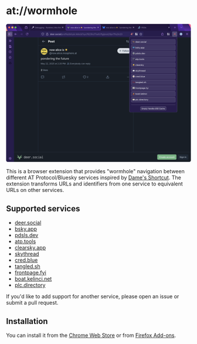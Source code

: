 # at://wormhole

![screenshot](./screenshot.png)

This is a browser extension that provides "wormhole" navigation between different AT Protocol/Bluesky services inspired by [Dame's Shortcut](https://bsky.app/profile/did:plc:gq4fo3u6tqzzdkjlwzpb23tj/post/3lpcnyrwuzc24). The extension transforms URLs and identifiers from one service to equivalent URLs on other services.

## Supported services

- [deer.social](https://deer.social)
- [bsky.app](https://bsky.app)
- [pdsls.dev](https://pdsls.dev)
- [atp.tools](https://atp.tools)
- [clearsky.app](https://clearsky.app)
- [skythread](https://blue.mackuba.eu/skythread/)
- [cred.blue](https://cred.blue)
- [tangled.sh](https://tangled.sh)
- [frontpage.fyi](https://frontpage.fyi)
- [boat.kelinci.net](https://boat.kelinci.net)
- [plc.directory](https://plc.directory)

If you'd like to add support for another service, please open an issue or submit a pull request.

## Installation

You can install it from the [Chrome Web Store](https://chromewebstore.google.com/detail/wormhole/aihndpeeoneojofmliffjknbegmipbim) or from [Firefox Add-ons](https://addons.mozilla.org/en-GB/firefox/addon/at-wormhole/). 
